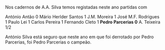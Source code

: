 Nos cadernos de A.A. Silva temos registadas neste ano partidas com 

António Antão 0
Mário Herlder Santos 1
J.M. Moreira 1
José M.F. Rodrigues 1
Paulo Lei 1
Carlos Pereira 1
Fernando Cleto 1
**Pedro Parcerias 0**
A. Teixeira 1/2

António Silva está seguro que neste ano em que foi derrotado por Pedro Parcerias, 
foi Pedro Parcerias o campeão.
